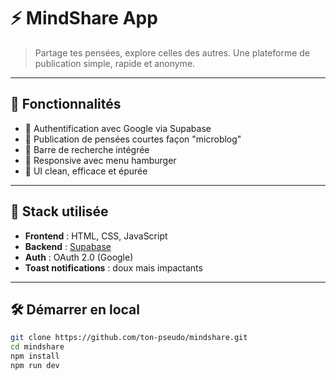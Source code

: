 # ⚡ MindShare App

> Partage tes pensées, explore celles des autres. Une plateforme de publication simple, rapide et anonyme.

---

## 🚀 Fonctionnalités

- 🔐 Authentification avec Google via Supabase
- 📝 Publication de pensées courtes façon "microblog"
- 🔎 Barre de recherche intégrée
- 📱 Responsive avec menu hamburger
- 🎨 UI clean, efficace et épurée

---

## 🧪 Stack utilisée

- **Frontend** : HTML, CSS, JavaScript
- **Backend** : [Supabase](https://supabase.com/)
- **Auth** : OAuth 2.0 (Google)
- **Toast notifications** : doux mais impactants

---

## 🛠️ Démarrer en local

```bash
git clone https://github.com/ton-pseudo/mindshare.git
cd mindshare
npm install
npm run dev
